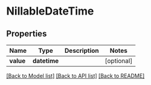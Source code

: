 # NillableDateTime

## Properties
Name | Type | Description | Notes
------------ | ------------- | ------------- | -------------
**value** | **datetime** |  | [optional] 

[[Back to Model list]](../README.md#documentation-for-models) [[Back to API list]](../README.md#documentation-for-api-endpoints) [[Back to README]](../README.md)


